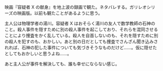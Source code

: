 映画『容疑者 X の献身』を地上波の録画で観た。ネタバレする。ガリレオシリーズの映画版。以前も観たことがあるように思う。

主人公は物理学者の湯川。容疑者 X はおそらく湯川の友人で数学教師の石神のこと。殺人事件を隠すために別の殺人事件を起こしており、それらを混同させることにより捜査をかく乱している。殺人を自首しないのも、それを隠すために別の殺人を犯すのも、おかしい。あと別の日だとしても捜査でさんざん聞き込みされれば、石神の犯した事件についても気づきそうなものだけど……。仮に隠せたとしてもおかしいと思うよね……。

あと主人公が事件を解決しても、誰も幸せにならない感じ。

